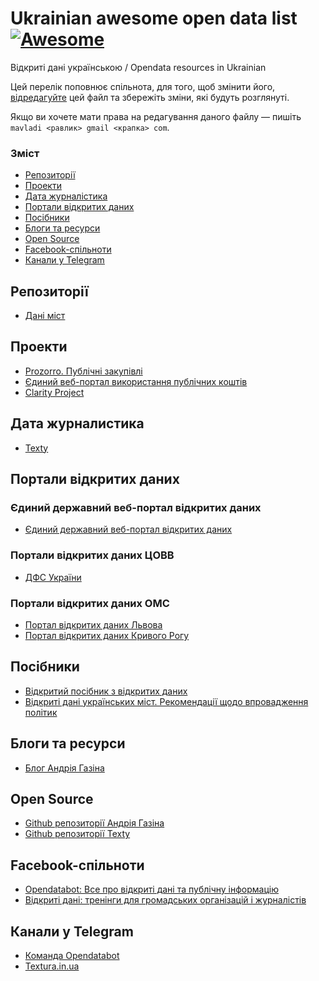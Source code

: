 
# Ukrainian awesome open data list  [![Awesome](https://cdn.rawgit.com/sindresorhus/awesome/d7305f38d29fed78fa85652e3a63e154dd8e8829/media/badge.svg)](https://github.com/sindresorhus/awesome)

Відкриті дані українською / Opendata resources in Ukrainian

Цей перелік поповнює спільнота, для того, щоб змінити його, [відредагуйте](https://github.com/ap-Codkelden/awesome-opendata-uk/edit/master/README.md) цей файл та збережіть зміни, які будуть розглянуті.

Якщо ви хочете мати права на редагування даного файлу — пишіть `mavladi <равлик> gmail <крапка> com`.

### Зміст

* [Репозиторії](#репозиторії)
* [Проекти](#проекти)
* [Дата журналістика](#дата-журналістика)
* [Портали відкритих даних](#портали-відкритих-даних)
* [Посібники](#посібники)
* [Блоги та ресурси](#блоги-та-ресурси)
* [Open Source](#open-source)
* [Facebook-спільноти](#facebook-спільноти)
* [Канали у Telegram](#канали-у-telegram)


## Репозиторії
* [Дані міст](https://data.danimist.org.ua/)

## Проекти

* [Prozorro. Публічні закупівлі](https://prozorro.gov.ua/)
* [Єдиний веб-портал використання публічних коштів](https://spending.gov.ua/)
* [Clarity Project](https://clarity-project.info/)

## Дата журналистика
* [Texty](http://texty.org.ua/)

## Портали відкритих даних

### Єдиний державний веб-портал відкритих даних
* [Єдиний державний веб-портал відкритих даних](https://data.gov.ua)

### Портали відкритих даних ЦОВВ
* [ДФС України](http://sfs.gov.ua/datasets.php)

### Портали відкритих даних ОМС
* [Портал відкритих даних Львова](http://opendata.city-adm.lviv.ua/)
* [Портал відкритих даних Кривого Рогу](http://od.kr.gov.ua/)

## Посібники
* [Відкритий посібник з відкритих даних](http://socialdata.org.ua/manual/)
* [Відкриті дані українських міст. Рекомендації щодо впровадження політик](https://danimist.org.ua/opendata_advice.html)


## Блоги та ресурси
* [Блог Андрія Газіна](http://textura.in.ua/)

## Open Source
* [Github репозиторії Андрія Газіна](http://github.com/andriy-gazin)
* [Github репозиторії Texty](https://github.com/texty)

## Facebook-спільноти
* [Opendatabot: Все про відкриті дані та публічну інформацію](https://www.facebook.com/groups/198215887451921/)
* [Відкриті дані: тренінги для громадських організацій і журналістів](https://www.facebook.com/groups/OpenDataUA/)

## Канали у Telegram
* [Команда Opendatabot](https://t.me/opendataukraine)
* [Textura.in.ua](https://t.me/texturainua)
